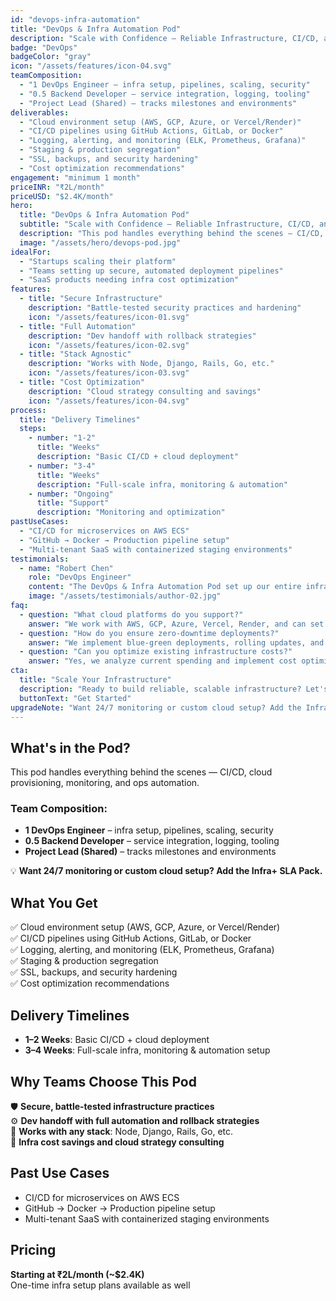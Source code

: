 ```yaml
---
id: "devops-infra-automation"
title: "DevOps & Infra Automation Pod"
description: "Scale with Confidence — Reliable Infrastructure, CI/CD, and CloudOps Support"
badge: "DevOps"
badgeColor: "gray"
icon: "/assets/features/icon-04.svg"
teamComposition:
  - "1 DevOps Engineer – infra setup, pipelines, scaling, security"
  - "0.5 Backend Developer – service integration, logging, tooling"
  - "Project Lead (Shared) – tracks milestones and environments"
deliverables:
  - "Cloud environment setup (AWS, GCP, Azure, or Vercel/Render)"
  - "CI/CD pipelines using GitHub Actions, GitLab, or Docker"
  - "Logging, alerting, and monitoring (ELK, Prometheus, Grafana)"
  - "Staging & production segregation"
  - "SSL, backups, and security hardening"
  - "Cost optimization recommendations"
engagement: "minimum 1 month"
priceINR: "₹2L/month"
priceUSD: "$2.4K/month"
hero:
  title: "DevOps & Infra Automation Pod"
  subtitle: "Scale with Confidence — Reliable Infrastructure, CI/CD, and CloudOps Support"
  description: "This pod handles everything behind the scenes — CI/CD, cloud provisioning, monitoring, and ops automation."
  image: "/assets/hero/devops-pod.jpg"
idealFor:
  - "Startups scaling their platform"
  - "Teams setting up secure, automated deployment pipelines"
  - "SaaS products needing infra cost optimization"
features:
  - title: "Secure Infrastructure"
    description: "Battle-tested security practices and hardening"
    icon: "/assets/features/icon-01.svg"
  - title: "Full Automation"
    description: "Dev handoff with rollback strategies"
    icon: "/assets/features/icon-02.svg"
  - title: "Stack Agnostic"
    description: "Works with Node, Django, Rails, Go, etc."
    icon: "/assets/features/icon-03.svg"
  - title: "Cost Optimization"
    description: "Cloud strategy consulting and savings"
    icon: "/assets/features/icon-04.svg"
process:
  title: "Delivery Timelines"
  steps:
    - number: "1-2"
      title: "Weeks"
      description: "Basic CI/CD + cloud deployment"
    - number: "3-4"
      title: "Weeks"
      description: "Full-scale infra, monitoring & automation"
    - number: "Ongoing"
      title: "Support"
      description: "Monitoring and optimization"
pastUseCases:
  - "CI/CD for microservices on AWS ECS"
  - "GitHub → Docker → Production pipeline setup"
  - "Multi-tenant SaaS with containerized staging environments"
testimonials:
  - name: "Robert Chen"
    role: "DevOps Engineer"
    content: "The DevOps & Infra Automation Pod set up our entire infrastructure in 3 weeks with zero downtime deployments."
    image: "/assets/testimonials/author-02.jpg"
faq:
  - question: "What cloud platforms do you support?"
    answer: "We work with AWS, GCP, Azure, Vercel, Render, and can set up hybrid or multi-cloud solutions."
  - question: "How do you ensure zero-downtime deployments?"
    answer: "We implement blue-green deployments, rolling updates, and comprehensive rollback strategies."
  - question: "Can you optimize existing infrastructure costs?"
    answer: "Yes, we analyze current spending and implement cost optimization strategies."
cta:
  title: "Scale Your Infrastructure"
  description: "Ready to build reliable, scalable infrastructure? Let's discuss your DevOps needs."
  buttonText: "Get Started"
upgradeNote: "Want 24/7 monitoring or custom cloud setup? Add the Infra+ SLA Pack."
---
```


## What's in the Pod?

This pod handles everything behind the scenes — CI/CD, cloud provisioning, monitoring, and ops automation.

### Team Composition:
- **1 DevOps Engineer** – infra setup, pipelines, scaling, security
- **0.5 Backend Developer** – service integration, logging, tooling
- **Project Lead (Shared)** – tracks milestones and environments

💡 **Want 24/7 monitoring or custom cloud setup? Add the Infra+ SLA Pack.**

## What You Get

✅ Cloud environment setup (AWS, GCP, Azure, or Vercel/Render)  
✅ CI/CD pipelines using GitHub Actions, GitLab, or Docker  
✅ Logging, alerting, and monitoring (ELK, Prometheus, Grafana)  
✅ Staging & production segregation  
✅ SSL, backups, and security hardening  
✅ Cost optimization recommendations  

## Delivery Timelines

- **1–2 Weeks**: Basic CI/CD + cloud deployment
- **3–4 Weeks**: Full-scale infra, monitoring & automation setup

## Why Teams Choose This Pod

🛡️ **Secure, battle-tested infrastructure practices**  
⚙️ **Dev handoff with full automation and rollback strategies**  
🔁 **Works with any stack**: Node, Django, Rails, Go, etc.  
💸 **Infra cost savings and cloud strategy consulting**

## Past Use Cases

- CI/CD for microservices on AWS ECS
- GitHub → Docker → Production pipeline setup  
- Multi-tenant SaaS with containerized staging environments

## Pricing

**Starting at ₹2L/month (~$2.4K)**  
One-time infra setup plans available as well 